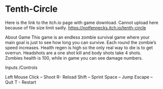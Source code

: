 # Tenth-Circle

Here is the link to the itch.io page with game download.
Cannot upload here because of file size limit sadly.
https://notfennecks.itch.io/tenth-circle

About Game
This game is an endless zombie survival game where your main goal is just to see how long you can survive. Each round the zombie’s speed increases. Health regen is high so the only real way to die is to get overrun. Headshots are a one shot kill and body shots take 4 shots. Zombies health is 100, while in game you can see damage numbers.

Inputs /Controls

Left Mouse Click – Shoot
R- Reload
Shift – Sprint
Space – Jump
Escape – Quit
T - Restart


